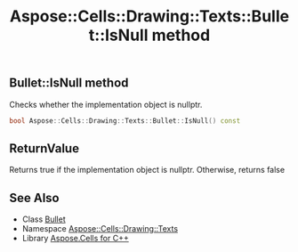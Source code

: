 ﻿---
title: Aspose::Cells::Drawing::Texts::Bullet::IsNull method
linktitle: IsNull
second_title: Aspose.Cells for C++ API Reference
description: 'Aspose::Cells::Drawing::Texts::Bullet::IsNull method. Checks whether the implementation object is nullptr in C++.'
type: docs
weight: 500
url: /cpp/aspose.cells.drawing.texts/bullet/isnull/
---
## Bullet::IsNull method


Checks whether the implementation object is nullptr.

```cpp
bool Aspose::Cells::Drawing::Texts::Bullet::IsNull() const
```


## ReturnValue

Returns true if the implementation object is nullptr. Otherwise, returns false

## See Also

* Class [Bullet](../)
* Namespace [Aspose::Cells::Drawing::Texts](../../)
* Library [Aspose.Cells for C++](../../../)

